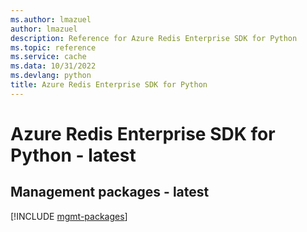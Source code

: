 ```yaml
---
ms.author: lmazuel
author: lmazuel
description: Reference for Azure Redis Enterprise SDK for Python
ms.topic: reference
ms.service: cache
ms.data: 10/31/2022
ms.devlang: python
title: Azure Redis Enterprise SDK for Python
---
```

# Azure Redis Enterprise SDK for Python - latest

## Management packages - latest
[!INCLUDE [mgmt-packages](redis-enterprise-mgmt-index.md)]